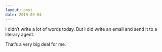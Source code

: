 ```yaml
---
layout: post
date: 2019-03-04
---
```


I didn’t write a lot of words today. But I did write an email and send it to a literary agent. 

That’s a very big deal for me. 

